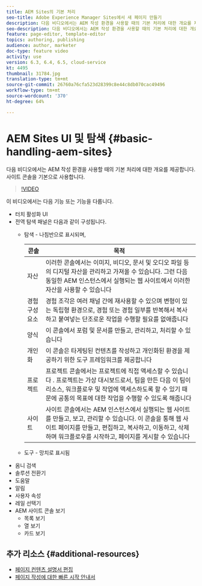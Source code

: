 ```yaml
---
title: AEM Sites의 기본 처리
seo-title: Adobe Experience Manager Sites에서 새 페이지 만들기
description: 다음 비디오에서는 AEM 작성 환경을 사용할 때의 기본 처리에 대한 개요를 제공합니다. 사이트 콘솔을 기본으로 사용합니다.
seo-description: 다음 비디오에서는 AEM 작성 환경을 사용할 때의 기본 처리에 대한 개요를 제공합니다. 사이트 콘솔을 기본으로 사용합니다.
feature: page-editor, template-editor
topics: authoring, publishing
audience: author, marketer
doc-type: feature video
activity: use
version: 6.3, 6.4, 6.5, cloud-service
kt: 4495
thumbnail: 31784.jpg
translation-type: tm+mt
source-git-commit: 26760a76cfa523d28399c8e44c8db070cac49496
workflow-type: tm+mt
source-wordcount: '370'
ht-degree: 64%

---
```



# AEM Sites UI 및 탐색 {#basic-handling-aem-sites}

다음 비디오에서는 AEM 작성 환경을 사용할 때의 기본 처리에 대한 개요를 제공합니다. 사이트 콘솔을 기본으로 사용합니다.

>[!VIDEO](https://video.tv.adobe.com/v/31784?quality=12&learn=on)

이 비디오에서는 다음 기능 또는 기능을 다룹니다.

* 터치 활성화 UI
* 전역 탐색 패널은 다음과 같이 구성됩니다.
   * 탐색 - 나침반으로 표시되며, 

      | 콘솔 | 목적 |
      |---|---|
      | 자산 | 이러한 콘솔에서는 이미지, 비디오, 문서 및 오디오 파일 등의 디지털 자산을 관리하고  가져올 수 있습니다. 그런 다음 동일한 AEM 인스턴스에서 실행되는 웹 사이트에서 이러한 자산을 사용할 수 있습니다 | 커뮤니티 | 이 콘솔에서 참여 및 지원을 위한 커뮤니티 사이트를 만들고 관리할 수 있습니다 | 상거래 | 여기서는 제품, 제품 카탈로그 및 상거래  사이트와 관련된 주문을 관리할 수 있습니다 |
      | 경험 구성요소 | 경험 조각은 여러 채널 간에 재사용할 수 있으며 변형이 있는 독립형 환경으로, 경험 또는 경험 일부를 반복해서 복사하고 붙여넣는 단조로운 작업을 수행할 필요를 없애줍니다 |
      | 양식 | 이 콘솔에서 포럼 및 문서를 만들고, 관리하고, 처리할 수 있습니다 |
      | 개인화 | 이 콘솔은 타게팅된 컨텐츠를 작성하고 개인화된 환경을 제공하기 위한 도구 프레임워크를 제공합니다 |
      | 프로젝트 | 프로젝트 콘솔에서는 프로젝트에 직접 액세스할 수 있습니다 . 프로젝트는 가상 대시보드로서, 팀을 만든 다음 이 팀이 리소스, 워크플로우 및 작업에 액세스하도록 할 수 있기 때문에 공통의 목표에 대한 작업을 수행할 수 있도록 해줍니다 |
      | 사이트 | 사이트 콘솔에서는 AEM 인스턴스에서 실행되는 웹 사이트를 만들고, 보고, 관리할 수 있습니다. 이 콘솔을 통해 웹 사이트 페이지를 만들고, 편집하고, 복사하고, 이동하고, 삭제하며 워크플로우를 시작하고, 페이지를 게시할 수 있습니다 |

   * 도구 - 망치로 표시됨
* 옴니 검색
* 솔루션 전환기
* 도움말
* 알림
* 사용자 속성
* 레일 선택기
* AEM 사이트 콘솔 보기
   * 목록 보기
   * 열 보기
   * 카드 보기






## 추가 리소스 {#additional-resources}

* [페이지 컨텐츠 설명서 편집](https://docs.adobe.com/content/help/en/experience-manager-cloud-service/sites/authoring/fundamentals/editing-content.html)
* [페이지 작성에 대한 빠른 시작 안내서](https://docs.adobe.com/content/help/en/experience-manager-cloud-service/sites/authoring/getting-started/quick-start.html)
